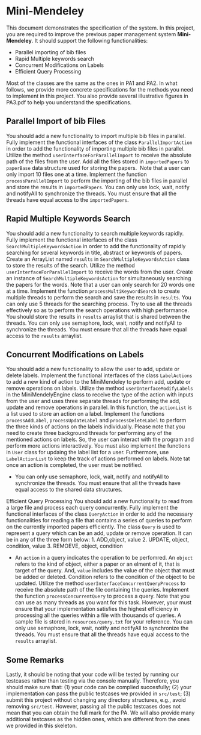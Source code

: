 # Mini-Mendeley

This document demonstrates the specification of the system.
In this project, you are required to improve the previous paper management system **Mini-Mendeley**.
It should support the following functionalities:

- Parallel importing of bib files
- Rapid Multiple keywords search
- Concurrent Modifications on Labels
- Efficient Query Processing

Most of the classes are the same as the ones in PA1 and PA2. In what follows, we provide more concrete specifications for the methods you need to implement in this project.
You also provide several illustrative figures in PA3.pdf to help you understand the specifications.

## Parallel Import of bib Files
You should add a new functionality to import multiple bib files in parallel. Fully implement the functional interfaces of the class `ParallelImportAction` in order to add the functionality of importing multiple bib files in parallel. Utilize the method `userInterfaceForParallelImport` to receive the absolute path of the files from the user. Add all the files stored in  `importedPapers` to  `paperBase` data structure used for storing the papers. ​ Note that a user can only import 10 files one at a time. Implement the function `processParallelImport` to perform the importing of the bib files in parallel and store the results in `importedPapers`. You can only use lock, wait, notify and notifyAll to synchronize the threads. You must ensure that all the threads have equal access to the `importedPapers`. 


## Rapid Multiple Keywords Search
You should add a new functionality to search multiple keywords rapidly​. Fully implement the functional interfaces of the class `SearchMultipleKeywordsAction` in order to add the functionality of rapidly searching for several keywords in title, abstract or keywords of papers. Create an ArrayList named `results`  in  `SearchMultipleKeywordsAction` class to store the results of the search. Utilize the method `userInterfaceForParallelImport` to receive the words from the user. Create an instance of `SearchMultipleKeywordsAction` for simultaneously searching the papers for the words. Note that a user can only search for 20 words one at a time. Implement the function `processMultiKeywordSearch` to create multiple threads to perform the search and save the results in `results`. You can only use 5 threads for the searching process. Try to use all the threads effectively so as to perform the search operations with high performance. You should store the results in `results` arraylist that is shared between the threads. You can only use semaphore, lock, wait, notify and notifyAll to synchronize the threads. You must ensure that all the threads have equal access to the `results` arraylist.


## Concurrent Modifications on Labels
You should add a new functionality to allow the user to add, update or delete labels. Implement the functional interfaces of the class `LabelActions` to add a new kind of action to the MiniMendeley to perform add, update or remove operations on labels. Utilize the method `userInterfaceModifyLabels` in the MiniMendelyEngine class to receive the type of the action with inputs from the user and uses three separate threads for performing the add, update and remove operations in parallel. In this function, the `actionList` is a list used to store an action on a label. Implement  the functions `processAddLabel`, `processUpdateLabel` and `processDeleteLabel` to perform the three kinds of actions on the labels individually.  Please note that you need to create three background threads for performing any of the mentioned actions on labels. So, the user can interact with the program and perform more actions interactively. You must also implement the functions in `User` class for updaing the label list for a user. Furthermore, use `LabelActionList` to keep the track of actions performed on labels. Note tat once an action is completed, the user must be notified.
* You can only use semaphore, lock, wait, notify and notifyAll to synchronize the threads. You must ensure that all the threads have equal access to the shared data structures.

Efficient Query Processing
You should add a new functionality to read from a large file and process each query concurrently. Fully implement the functional interfaces of the class `QueryAction` in order to add the necessary functionalities for reading a file that contains a series of queries to perform on the currently imported papers efficiently. The class `Query` is used to represent a query which can be an add, update or remove operation. It can be in any of the three form below:
    1. ADD,object, value 
    2. UPDATE, object, condition, value 
    3. REMOEVE, object, condition

* An `action` in a query indicates the operation to be perfomred. An `object` refers to the kind of object, either a paper or an elment of it, that is target of the query. And, `value` includes the value of the object that must be added or deleted. Condition refers to the condition of the object to be updated. Utilize the method `userInterfaceConcurrentQueryProcess` to receive the absolute path of the file containing the queries. Implement the function `processConcurrentQuery` to process a query. Note that you can use as many threads as you want for this task. However, your must ensure that your implementation satisfies the highest efficiency in processing all the queries within a file with thousands of queries. A sample file is stored in `resources/query.txt` for your reference. You can only use semaphore, lock, wait, notify and notifyAll to synchronize the threads. You must ensure that all the threads have equal access to the `results` arraylist.

## Some Remarks
Lastly, it should be noting that your code will be tested by running our testcases rather than testing via the console manually.
Therefore, you should make sure that: (1) your code can be complied succesfully;
(2) your implementation can pass the public testcases we provided in `src/test`;
(3) submit this project without changing any directory structures, e.g., avoid removing `src/test`.
However, passing all the public testcases does not mean that you can obtain the full mark for the PA.
We will also provide many additional testcases as the hidden ones,
which are different from the ones we provided in this skeleton.
